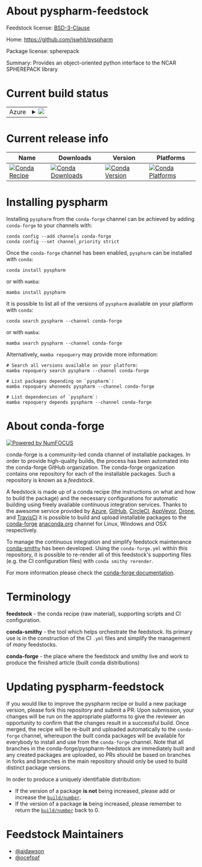 About pyspharm-feedstock
========================

Feedstock license: [BSD-3-Clause](https://github.com/conda-forge/pyspharm-feedstock/blob/main/LICENSE.txt)

Home: https://github.com/jswhit/pyspharm

Package license: spherepack

Summary: Provides an object-oriented python interface to the NCAR SPHEREPACK library

Current build status
====================


<table>
    
  <tr>
    <td>Azure</td>
    <td>
      <details>
        <summary>
          <a href="https://dev.azure.com/conda-forge/feedstock-builds/_build/latest?definitionId=926&branchName=main">
            <img src="https://dev.azure.com/conda-forge/feedstock-builds/_apis/build/status/pyspharm-feedstock?branchName=main">
          </a>
        </summary>
        <table>
          <thead><tr><th>Variant</th><th>Status</th></tr></thead>
          <tbody><tr>
              <td>linux_64_numpy2.0python3.10.____cpython</td>
              <td>
                <a href="https://dev.azure.com/conda-forge/feedstock-builds/_build/latest?definitionId=926&branchName=main">
                  <img src="https://dev.azure.com/conda-forge/feedstock-builds/_apis/build/status/pyspharm-feedstock?branchName=main&jobName=linux&configuration=linux%20linux_64_numpy2.0python3.10.____cpython" alt="variant">
                </a>
              </td>
            </tr><tr>
              <td>linux_64_numpy2.0python3.11.____cpython</td>
              <td>
                <a href="https://dev.azure.com/conda-forge/feedstock-builds/_build/latest?definitionId=926&branchName=main">
                  <img src="https://dev.azure.com/conda-forge/feedstock-builds/_apis/build/status/pyspharm-feedstock?branchName=main&jobName=linux&configuration=linux%20linux_64_numpy2.0python3.11.____cpython" alt="variant">
                </a>
              </td>
            </tr><tr>
              <td>linux_64_numpy2.0python3.9.____cpython</td>
              <td>
                <a href="https://dev.azure.com/conda-forge/feedstock-builds/_build/latest?definitionId=926&branchName=main">
                  <img src="https://dev.azure.com/conda-forge/feedstock-builds/_apis/build/status/pyspharm-feedstock?branchName=main&jobName=linux&configuration=linux%20linux_64_numpy2.0python3.9.____cpython" alt="variant">
                </a>
              </td>
            </tr><tr>
              <td>osx_64_numpy2.0python3.10.____cpython</td>
              <td>
                <a href="https://dev.azure.com/conda-forge/feedstock-builds/_build/latest?definitionId=926&branchName=main">
                  <img src="https://dev.azure.com/conda-forge/feedstock-builds/_apis/build/status/pyspharm-feedstock?branchName=main&jobName=osx&configuration=osx%20osx_64_numpy2.0python3.10.____cpython" alt="variant">
                </a>
              </td>
            </tr><tr>
              <td>osx_64_numpy2.0python3.11.____cpython</td>
              <td>
                <a href="https://dev.azure.com/conda-forge/feedstock-builds/_build/latest?definitionId=926&branchName=main">
                  <img src="https://dev.azure.com/conda-forge/feedstock-builds/_apis/build/status/pyspharm-feedstock?branchName=main&jobName=osx&configuration=osx%20osx_64_numpy2.0python3.11.____cpython" alt="variant">
                </a>
              </td>
            </tr><tr>
              <td>osx_64_numpy2.0python3.9.____cpython</td>
              <td>
                <a href="https://dev.azure.com/conda-forge/feedstock-builds/_build/latest?definitionId=926&branchName=main">
                  <img src="https://dev.azure.com/conda-forge/feedstock-builds/_apis/build/status/pyspharm-feedstock?branchName=main&jobName=osx&configuration=osx%20osx_64_numpy2.0python3.9.____cpython" alt="variant">
                </a>
              </td>
            </tr>
          </tbody>
        </table>
      </details>
    </td>
  </tr>
</table>

Current release info
====================

| Name | Downloads | Version | Platforms |
| --- | --- | --- | --- |
| [![Conda Recipe](https://img.shields.io/badge/recipe-pyspharm-green.svg)](https://anaconda.org/conda-forge/pyspharm) | [![Conda Downloads](https://img.shields.io/conda/dn/conda-forge/pyspharm.svg)](https://anaconda.org/conda-forge/pyspharm) | [![Conda Version](https://img.shields.io/conda/vn/conda-forge/pyspharm.svg)](https://anaconda.org/conda-forge/pyspharm) | [![Conda Platforms](https://img.shields.io/conda/pn/conda-forge/pyspharm.svg)](https://anaconda.org/conda-forge/pyspharm) |

Installing pyspharm
===================

Installing `pyspharm` from the `conda-forge` channel can be achieved by adding `conda-forge` to your channels with:

```
conda config --add channels conda-forge
conda config --set channel_priority strict
```

Once the `conda-forge` channel has been enabled, `pyspharm` can be installed with `conda`:

```
conda install pyspharm
```

or with `mamba`:

```
mamba install pyspharm
```

It is possible to list all of the versions of `pyspharm` available on your platform with `conda`:

```
conda search pyspharm --channel conda-forge
```

or with `mamba`:

```
mamba search pyspharm --channel conda-forge
```

Alternatively, `mamba repoquery` may provide more information:

```
# Search all versions available on your platform:
mamba repoquery search pyspharm --channel conda-forge

# List packages depending on `pyspharm`:
mamba repoquery whoneeds pyspharm --channel conda-forge

# List dependencies of `pyspharm`:
mamba repoquery depends pyspharm --channel conda-forge
```


About conda-forge
=================

[![Powered by
NumFOCUS](https://img.shields.io/badge/powered%20by-NumFOCUS-orange.svg?style=flat&colorA=E1523D&colorB=007D8A)](https://numfocus.org)

conda-forge is a community-led conda channel of installable packages.
In order to provide high-quality builds, the process has been automated into the
conda-forge GitHub organization. The conda-forge organization contains one repository
for each of the installable packages. Such a repository is known as a *feedstock*.

A feedstock is made up of a conda recipe (the instructions on what and how to build
the package) and the necessary configurations for automatic building using freely
available continuous integration services. Thanks to the awesome service provided by
[Azure](https://azure.microsoft.com/en-us/services/devops/), [GitHub](https://github.com/),
[CircleCI](https://circleci.com/), [AppVeyor](https://www.appveyor.com/),
[Drone](https://cloud.drone.io/welcome), and [TravisCI](https://travis-ci.com/)
it is possible to build and upload installable packages to the
[conda-forge](https://anaconda.org/conda-forge) [anaconda.org](https://anaconda.org/)
channel for Linux, Windows and OSX respectively.

To manage the continuous integration and simplify feedstock maintenance
[conda-smithy](https://github.com/conda-forge/conda-smithy) has been developed.
Using the ``conda-forge.yml`` within this repository, it is possible to re-render all of
this feedstock's supporting files (e.g. the CI configuration files) with ``conda smithy rerender``.

For more information please check the [conda-forge documentation](https://conda-forge.org/docs/).

Terminology
===========

**feedstock** - the conda recipe (raw material), supporting scripts and CI configuration.

**conda-smithy** - the tool which helps orchestrate the feedstock.
                   Its primary use is in the construction of the CI ``.yml`` files
                   and simplify the management of *many* feedstocks.

**conda-forge** - the place where the feedstock and smithy live and work to
                  produce the finished article (built conda distributions)


Updating pyspharm-feedstock
===========================

If you would like to improve the pyspharm recipe or build a new
package version, please fork this repository and submit a PR. Upon submission,
your changes will be run on the appropriate platforms to give the reviewer an
opportunity to confirm that the changes result in a successful build. Once
merged, the recipe will be re-built and uploaded automatically to the
`conda-forge` channel, whereupon the built conda packages will be available for
everybody to install and use from the `conda-forge` channel.
Note that all branches in the conda-forge/pyspharm-feedstock are
immediately built and any created packages are uploaded, so PRs should be based
on branches in forks and branches in the main repository should only be used to
build distinct package versions.

In order to produce a uniquely identifiable distribution:
 * If the version of a package **is not** being increased, please add or increase
   the [``build/number``](https://docs.conda.io/projects/conda-build/en/latest/resources/define-metadata.html#build-number-and-string).
 * If the version of a package **is** being increased, please remember to return
   the [``build/number``](https://docs.conda.io/projects/conda-build/en/latest/resources/define-metadata.html#build-number-and-string)
   back to 0.

Feedstock Maintainers
=====================

* [@ajdawson](https://github.com/ajdawson/)
* [@ocefpaf](https://github.com/ocefpaf/)

